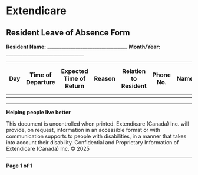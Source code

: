 # Extendicare
## Resident Leave of Absence Form

**Resident Name:** __________________________________
**Month/Year:** _________________________________

| Day | Time of Departure | Expected Time of Return | Reason | Relation to Resident | Phone No. | Name/Signature | Medication Supplied with Instructions | Returned (time/date) |
|-----|-------------------|------------------------|--------|---------------------|------------|----------------|---------------------------------------|----------------------|
|     |                   |                        |        |                     |            |                |                                       |                      |

----

**Helping people live better**

This document is uncontrolled when printed.
Extendicare (Canada) Inc. will provide, on request, information in an accessible format or with communication supports to people with disabilities, in a manner that takes into account their disability. Confidential and Proprietary Information of Extendicare (Canada) Inc. © 2025

----

**Page 1 of 1**